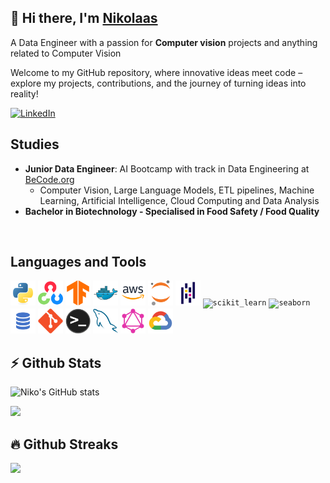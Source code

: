 ## 👋 Hi there, I'm [Nikolaas](https://github.com/nikolaaswillaert)
A Data Engineer with a passion for **Computer vision** projects and anything related to Computer Vision <br>

Welcome to my GitHub repository, where innovative ideas meet code – explore my projects, contributions, and the journey of turning ideas into reality!

<right>
<a href="https://www.linkedin.com/in/nikolaas-willaert-66a7ab279/" target="_blank">
    <img src="https://img.shields.io/badge/linkedin-%230077B5.svg?&style=for-the-badge&logo=linkedin&logoColor=white&color=071A2C" alt="LinkedIn"/>
  </a>
</right>

## Studies 
- **Junior Data Engineer**: AI Bootcamp with track in Data Engineering at [BeCode.org](https://becode.org/)
  - Computer Vision, Large Language Models, ETL pipelines, Machine Learning, Artificial Intelligence, Cloud Computing and Data Analysis
- **Bachelor in Biotechnology - Specialised in Food Safety / Food Quality**
<br>

## Languages and Tools 
<code><img height="40" src="https://raw.githubusercontent.com/devicons/devicon/master/icons/python/python-original.svg" alt="python"></code>
<code><img height="40" src="https://github.com/devicons/devicon/blob/master/icons/opencv/opencv-original.svg" alt="OpenCV"></code>
<code><img height="40" src="https://raw.githubusercontent.com/devicons/devicon/master/icons/tensorflow/tensorflow-original.svg" alt="tensorflow"></code>
<code><img height="40" src="https://raw.githubusercontent.com/devicons/devicon/master/icons/docker/docker-original.svg" alt="docker"></code>
<code><img height="40" src="https://raw.githubusercontent.com/github/explore/80688e429a7d4ef2fca1e82350fe8e3517d3494d/topics/aws/aws.png" alt="aws"></code>
<code><img height="40" src="https://raw.githubusercontent.com/devicons/devicon/master/icons/jupyter/jupyter-original.svg" alt="jupyter"></code>
<code><img height="40" src="https://raw.githubusercontent.com/devicons/devicon/2ae2a900d2f041da66e950e4d48052658d850630/icons/pandas/pandas-original.svg" alt="pandas"></code>
<code><img height="40" src="https://upload.wikimedia.org/wikipedia/commons/0/05/Scikit_learn_logo_small.svg" alt="scikit_learn"></code>
<code><img height="40" src="https://seaborn.pydata.org/_images/logo-mark-lightbg.svg" alt="seaborn"></code>
<code><img height="40" src="https://raw.githubusercontent.com/github/explore/80688e429a7d4ef2fca1e82350fe8e3517d3494d/topics/sql/sql.png" alt="sql"></code>
<code><img height="40" src="https://raw.githubusercontent.com/devicons/devicon/master/icons/git/git-original.svg" alt="git"></code>
<code><img height="40" src="https://raw.githubusercontent.com/github/explore/80688e429a7d4ef2fca1e82350fe8e3517d3494d/topics/terminal/terminal.png" alt="terminal"></code>
<code><img height="40" src="https://raw.githubusercontent.com/devicons/devicon/master/icons/mysql/mysql-original.svg" alt="mysql"></code>
<code><img height="40" src="https://raw.githubusercontent.com/devicons/devicon/master/icons/graphql/graphql-plain.svg" alt="graphql"></code>
<code><img height="40" src="https://raw.githubusercontent.com/devicons/devicon/master/icons/googlecloud/googlecloud-original.svg" alt="gcp"></code>
<br>
## ⚡ Github Stats

![Niko's GitHub stats](https://github-readme-stats.vercel.app/api?username=nikolaaswillaert&show_icons=true&theme=tokyonight)

<img height="180em" src="https://github-readme-stats.vercel.app/api/top-langs/?username=nikolaaswillaert&show_icons=true&hide_border=true&layout=compact&hide_progress=true&langs_count=10"/>

## 🔥 Github Streaks</b></summary>

<img height="180em" src="https://github-readme-streak-stats.herokuapp.com/?user=nikolaaswillaert&hide_border=true" />

